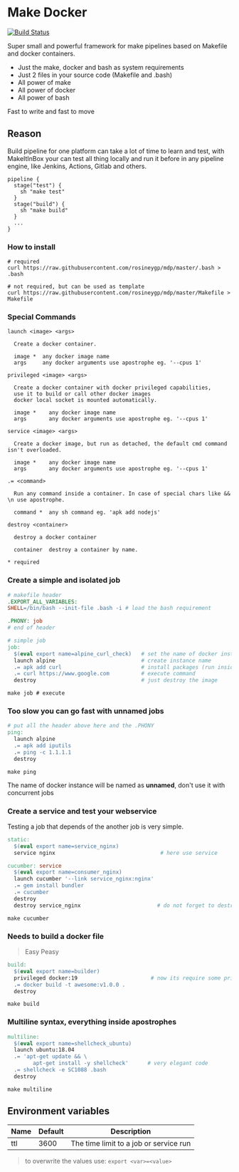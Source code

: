 # Make Docker

[![Build Status](https://travis-ci.org/rosineygp/mkdkr.svg?branch=master)](https://travis-ci.org/rosineygp/mkdkr)

Super small and powerful framework for make pipelines based on Makefile and docker containers.

- Just the make, docker and bash as system requirements
- Just 2 files in your source code (Makefile and .bash)
- All power of make
- All power of docker
- All power of bash

Fast to write and fast to move

## Reason

Build pipeline for one platform can take a lot of time to learn and test, with MakeItInBox your can test all thing locally and run it before in any pipeline engine, like Jenkins, Actions, Gitlab and others.

```Jenkinsfile
pipeline {
  stage("test") {
    sh "make test"
  }
  stage("build") {
    sh "make build"
  }
  ...
}
```

### How to install

```Shell
# required
curl https://raw.githubusercontent.com/rosineygp/mdp/master/.bash > .bash

# not required, but can be used as template
curl https://raw.githubusercontent.com/rosineygp/mdp/master/Makefile > Makefile
```

### Special Commands

```
launch <image> <args>

  Create a docker container.

  image *  any docker image name
  args     any docker arguments use apostrophe eg. '--cpus 1'

privileged <image> <args>

  Create a docker container with docker privileged capabilities, 
  use it to build or call other docker images
  docker local socket is mounted automatically.

  image *    any docker image name
  args       any docker arguments use apostrophe eg. '--cpus 1'

service <image> <args>

  Create a docker image, but run as detached, the default cmd command isn't overloaded.

  image *    any docker image name
  args       any docker arguments use apostrophe eg. '--cpus 1'

.= <command>

  Run any command inside a container. In case of special chars like && \n use apostrophe.

  command *  any sh command eg. 'apk add nodejs'

destroy <container>

  destroy a docker container

  container  destroy a container by name.

* required
```



### Create a simple and isolated job

```Makefile
# makefile header
.EXPORT_ALL_VARIABLES:
SHELL=/bin/bash --init-file .bash -i # load the bash requirement

.PHONY: job
# end of header

# simple job
job:
  $(eval export name=alpine_curl_check)   # set the name of docker instance
  launch alpine                           # create instance name
  .= apk add curl                         # install packages (run inside image)
  .= curl https://www.google.com          # execute command
  destroy                                 # just destroy the image
```
```Shell
make job # execute
```

### Too slow you can go fast with unnamed jobs

```Makefile
# put all the header above here and the .PHONY
ping:
  launch alpine
  .= apk add iputils
  .= ping -c 1.1.1.1
  destroy
```

```Shell
make ping
```

The name of docker instance will be named as **unnamed**, don't use it with concurrent jobs

### Create a service and test your webservice

Testing a job that depends of the another job is very simple.

```Makefile
static:
  $(eval export name=service_nginx)
  service nginx                                 # here use service

cucumber: service
  $(eval export name=consumer_nginx)
  launch cucumber '--link service_nginx:nginx'
  .= gem install bundler
  .= cucumber
  destroy
  destroy service_nginx                        # do not forget to destroy the service
```

```Shell
make cucumber
```

### Needs to build a docker file
> Easy Peasy

```Makefile
build:
  $(eval export name=builder)
  privileged docker:19                       # now its require some privileges
  .= docker build -t awesome:v1.0.0 .
  destroy
```

```Shell
make build
```

### Multiline syntax, everything inside apostrophes

```Makefile
multiline:
  $(eval export name=shellcheck_ubuntu)
  launch ubuntu:18.04
  .= 'apt-get update && \
        apt-get install -y shellcheck'      # very elegant code
  .= shellcheck -e SC1088 .bash
  destroy
```

```Shell
make multiline
```

## Environment variables

|Name|Default|Description|
|----|-------|-----------|
|ttl|3600|The time limit to a job or service run|

> to overwrite the values use: `export <var>=<value>`